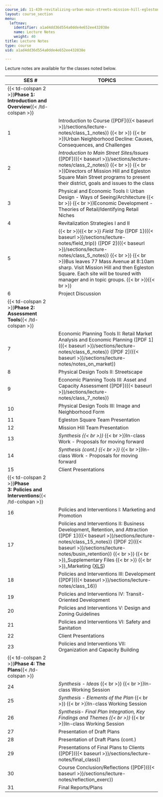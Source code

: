 ```yaml
---
course_id: 11-439-revitalizing-urban-main-streets-mission-hill-egleston-square-boston-spring-2003
layout: course_section
menu:
  leftnav:
    identifier: a1ad4dd36d554a0dde4e652ee432038e
    name: Lecture Notes
    weight: 40
title: Lecture Notes
type: course
uid: a1ad4dd36d554a0dde4e652ee432038e

---
```


Lecture notes are available for the classes noted below.

| SES # | TOPICS |
| --- | --- |
| {{< td-colspan 2 >}}**Phase 1: Introduction and Overview**{{< /td-colspan >}} ||
| 1 | Introduction to Course ([PDF]({{< baseurl >}}/sections/lecture-notes/class_1_notes))  {{< br >}}  {{< br >}}Urban Neighborhood Decline: Causes, Consequences, and Challenges |
| 2 | _Introduction to Main Street Sites/Issues_ ([PDF]({{< baseurl >}}/sections/lecture-notes/class_2_notes))  {{< br >}}  {{< br >}}Directors of Mission Hill and Egleston Square Main Street programs to present their district, goals and issues to the class |
| 3 | Physical and Economic Tools I: Urban Design - Ways of Seeing/Architecture  {{< br >}}  {{< br >}}Economic Development - Theories of Retail/Identifying Retail Niches |
| 4 | Revitalization Strategies I and II |
| 5 |  {{< br >}}{{< br >}} _Field Trip_ ([PDF 1]({{< baseurl >}}/sections/lecture-notes/field_trip)) ([PDF 2]({{< baseurl >}}/sections/lecture-notes/class_5_notes))  {{< br >}}  {{< br >}}Bus leaves 77 Mass Avenue at 8:10am sharp. Visit Mission Hill and then Egleston Square. Each site will be toured with manager and in topic groups. {{< br >}}{{< br >}}  |
| 6 | Project Discussion |
| {{< td-colspan 2 >}}**Phase 2: Assessment Tools**{{< /td-colspan >}} ||
| 7 | Economic Planning Tools II: Retail Market Analysis and Economic Planning ([PDF 1]({{< baseurl >}}/sections/lecture-notes/class_6_notes)) ([PDF 2]({{< baseurl >}}/sections/lecture-notes/notes_on_market)) |
| 8 | Physical Design Tools II: Streetscape |
| 9 | Economic Planning Tools III: Asset and Capacity Assessment ([PDF]({{< baseurl >}}/sections/lecture-notes/class_7_notes)) |
| 10 | Physical Design Tools III: Image and Neighborhood Form |
| 11 | Egleston Square Team Presentation |
| 12 | Mission Hill Team Presentation |
| 13 | _Synthesis  {{< br >}}_  {{< br >}}In-class Work - Proposals for moving forward |
| 14 | _Synthesis (cont.)  {{< br >}}_  {{< br >}}In-class Work - Proposals for moving forward |
| 15 | Client Presentations |
| {{< td-colspan 2 >}}**Phase 3: Policies and Interventions**{{< /td-colspan >}} ||
| 16 | Policies and Interventions I: Marketing and Promotion |
| 17 | Policies and Interventions II: Business Development, Retention, and Attraction ([PDF 1]({{< baseurl >}}/sections/lecture-notes/class_15_notes)) ([PDF 2]({{< baseurl >}}/sections/lecture-notes/busin_retention))  {{< br >}}  {{< br >}}_Supplementary Files  {{< br >}}  {{< br >}}_Marketing ([XLS](/coursemedia/11-439-revitalizing-urban-main-streets-mission-hill-egleston-square-boston-spring-2003/b43f93f6ac0cffffa5efa40002bf3ead_marketing.xls)) |
| 18 | Policies and Interventions III: Development ([PDF]({{< baseurl >}}/sections/lecture-notes/class_16)) |
| 19 | Policies and Interventions IV: Transit-Oriented Development |
| 20 | Policies and Interventions V: Design and Zoning Guidelines |
| 21 | Policies and Interventions VI: Safety and Sanitation |
| 22 | Client Presentations |
| 23 | Policies and Interventions VII: Organization and Capacity Building |
| {{< td-colspan 2 >}}**Phase 4: The Plans**{{< /td-colspan >}} ||
| 24 | _Synthesis - Ideas_  {{< br >}}  {{< br >}}In-class Working Session |
| 25 | _Synthesis - Elements of the Plan_  {{< br >}}  {{< br >}}In-class Working Session |
| 26 | _Synthesis- Final Plan Integration, Key Findings and Themes  {{< br >}}_  {{< br >}}In-class Working Session |
| 27 | Presentation of Draft Plans |
| 28 | Presentation of Draft Plans (cont.) |
| 29 | Presentations of Final Plans to Clients ([PDF]({{< baseurl >}}/sections/lecture-notes/final_class)) |
| 30 | Course Conclusion/Reflections ([PDF]({{< baseurl >}}/sections/lecture-notes/reflection_exerc)) |
| 31 | Final Reports/Plans